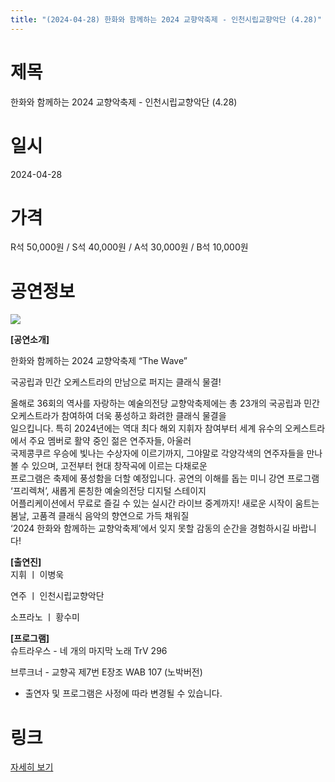 ```yaml
---
title: "(2024-04-28) 한화와 함께하는 2024 교향악축제 - 인천시립교향악단 (4.28)"
---
```


# 제목
한화와 함께하는 2024 교향악축제 - 인천시립교향악단 (4.28)

# 일시
2024-04-28

# 가격
R석 50,000원 / S석 40,000원 / A석 30,000원 / B석 10,000원

# 공연정보
![](https://center.sac.or.kr/SAC/File/RentConfirm/editor/796a7b4d-aac9-410f-9b88-f6cadb1f7fb9)    
    
**[공연소개]**    
  
한화와 함께하는 2024 교향악축제 “The Wave”  
  
국공립과 민간 오케스트라의 만남으로 퍼지는 클래식 물결!  
  
올해로 36회의 역사를 자랑하는 예술의전당 교향악축제에는 총 23개의 국공립과 민간 오케스트라가 참여하여 더욱 풍성하고 화려한 클래식 물결을  
일으킵니다. 특히 2024년에는 역대 최다 해외 지휘자 참여부터 세계 유수의 오케스트라에서 주요 멤버로 활약 중인 젊은 연주자들, 아울러  
국제콩쿠르 우승에 빛나는 수상자에 이르기까지, 그야말로 각양각색의 연주자들을 만나볼 수 있으며, 고전부터 현대 창작곡에 이르는 다채로운  
프로그램은 축제에 풍성함을 더할 예정입니다. 공연의 이해를 돕는 미니 강연 프로그램 ‘프리렉쳐’, 새롭게 론칭한 예술의전당 디지털 스테이지  
어플리케이션에서 무료로 즐길 수 있는 실시간 라이브 중계까지! 새로운 시작이 움트는 봄날, 고품격 클래식 음악의 향연으로 가득 채워질  
‘2024 한화와 함께하는 교향악축제’에서 잊지 못할 감동의 순간을 경험하시길 바랍니다!  
  
**[출연진]**    
지휘 ㅣ 이병욱  
  
연주 ㅣ 인천시립교향악단  
  
소프라노 ㅣ 황수미  
  
**[프로그램]**    
슈트라우스 - 네 개의 마지막 노래 TrV 296  
  
브루크너 - 교향곡 제7번 E장조 WAB 107 (노박버전)  
  
    
  
* 출연자 및 프로그램은 사정에 따라 변경될 수 있습니다.  
  


# 링크
[자세히 보기](https://www.sac.or.kr/site/main/show/show_view?SN=60217 "https://www.sac.or.kr/site/main/show/show_view?SN=60217")
